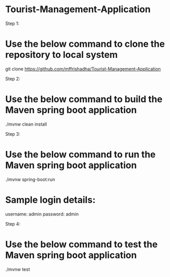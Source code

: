 # Tourist-Management-Application

Step 1:
# Use the below command to clone the repository to local system
git clone https://github.com/mffrishadha/Tourist-Management-Application

Step 2:
# Use the below command to build the Maven spring boot application
./mvnw clean install

Step 3:
# Use the below command to run the Maven spring boot application
./mvnw spring-boot:run

# Sample login details:
username: admin
password: admin

Step 4:
# Use the below command to test the Maven spring boot application
./mvnw test

